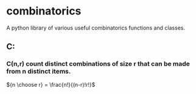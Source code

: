 # combinatorics
A python library of various useful combinatorics functions and classes.
## C:
### C(n,r) count distinct combinations of size r that can be made from n distinct items.
${n \choose r} = \frac{n!}{(n-r)!r!}$

